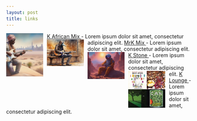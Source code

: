 ```yaml
---
layout: post
title: links
---
```




<a href="https://open.spotify.com/playlist/5IPCmzI4LZ6JkF1UXPNMeY">
  <img src="/assets/images/KAfricanMix.png" alt="K African Mix thumbnail" style="float: left; margin-right: 10px; max-width: 100px; height: auto;"/>
  K African Mix
</a> - Lorem ipsum dolor sit amet, consectetur adipiscing elit.

<a href="https://open.spotify.com/playlist/13ahX5FXGbRZeVJ6Ohek4T?si=YuS36vnFQRKwKGD_UNUtQQ">
  <img src="/assets/images/MrKMix.png" alt="MrK Mix thumbnail" style="float: left; margin-right: 10px; max-width: 100px; height: auto;"/>
  MrK Mix
</a> - Lorem ipsum dolor sit amet, consectetur adipiscing elit.

<a href="https://open.spotify.com/playlist/6sI29QfV7Y4E6lK8WIn81b">
  <img src="/assets/images/KStone.png" alt="K Stone thumbnail" style="float: left; margin-right: 10px; max-width: 100px; height: auto;"/>
  K Stone
</a> - Lorem ipsum dolor sit amet, consectetur adipiscing elit.

<a href="https://open.spotify.com/playlist/3LL4KtMaku3ZJCvCocwrtA">
  <img src="/assets/images/KLounge.png" alt="K Lounge thumbnail" style="float: left; margin-right: 10px; max-width: 100px; height: auto;"/>
  K Lounge
</a> - Lorem ipsum dolor sit amet, consectetur adipiscing elit.